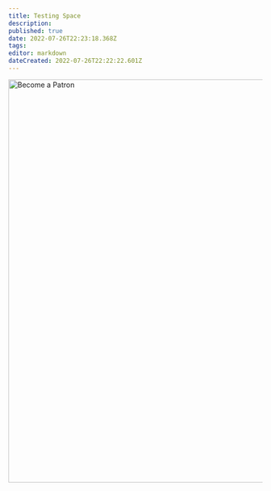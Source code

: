 ```yaml
---
title: Testing Space
description: 
published: true
date: 2022-07-26T22:23:18.368Z
tags: 
editor: markdown
dateCreated: 2022-07-26T22:22:22.601Z
---
```


<a href="https://patreon.com/nate1280" title="Become a Patron" class="ml-3"><img src="/_assets/img/donate_patreon.png" alt="Become a Patron" style="width: 800px;"></a>